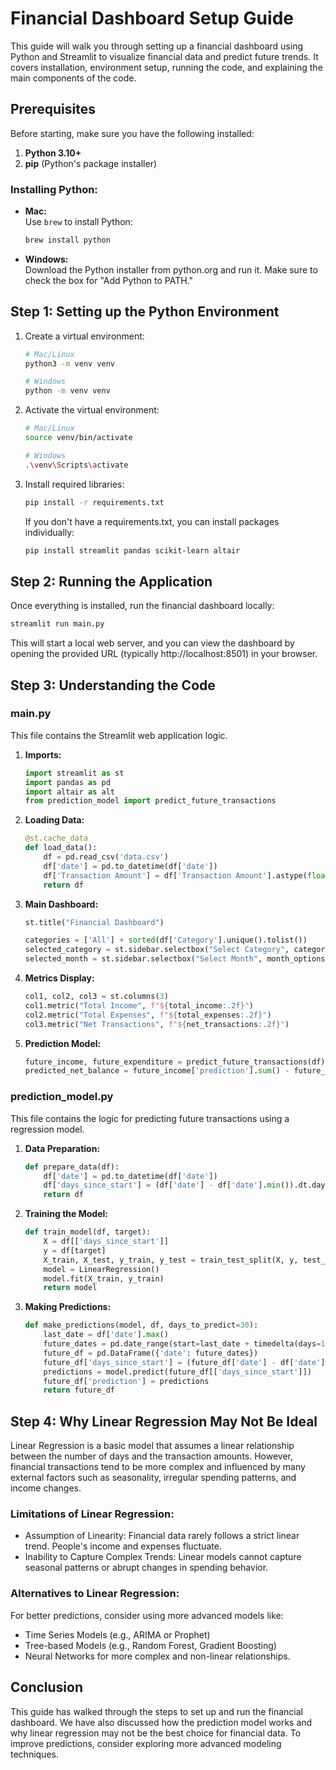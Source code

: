 # Financial Dashboard Setup Guide

This guide will walk you through setting up a financial dashboard using Python and Streamlit to visualize financial data and predict future trends. It covers installation, environment setup, running the code, and explaining the main components of the code.

## Prerequisites

Before starting, make sure you have the following installed:

1. **Python 3.10+** 
2. **pip** (Python's package installer)

### Installing Python:

- **Mac:**  
  Use `brew` to install Python:  
  ```bash
  brew install python
  ```

- **Windows:**  
  Download the Python installer from python.org and run it. Make sure to check the box for "Add Python to PATH."

## Step 1: Setting up the Python Environment

1. Create a virtual environment:
   ```bash
   # Mac/Linux
   python3 -m venv venv

   # Windows
   python -m venv venv
   ```

2. Activate the virtual environment:
   ```bash
   # Mac/Linux
   source venv/bin/activate

   # Windows
   .\venv\Scripts\activate
   ```

3. Install required libraries:
   ```bash
   pip install -r requirements.txt
   ```
   If you don't have a requirements.txt, you can install packages individually:
   ```bash
   pip install streamlit pandas scikit-learn altair
   ```

## Step 2: Running the Application

Once everything is installed, run the financial dashboard locally:

```bash
streamlit run main.py
```

This will start a local web server, and you can view the dashboard by opening the provided URL (typically http://localhost:8501) in your browser.

## Step 3: Understanding the Code

### main.py

This file contains the Streamlit web application logic.

1. **Imports:**
   ```python
   import streamlit as st
   import pandas as pd
   import altair as alt
   from prediction_model import predict_future_transactions
   ```

2. **Loading Data:**
   ```python
   @st.cache_data
   def load_data():
       df = pd.read_csv('data.csv')
       df['date'] = pd.to_datetime(df['date'])
       df['Transaction Amount'] = df['Transaction Amount'].astype(float)
       return df
   ```

3. **Main Dashboard:**
   ```python
   st.title("Financial Dashboard")

   categories = ['All'] + sorted(df['Category'].unique().tolist())
   selected_category = st.sidebar.selectbox("Select Category", categories)
   selected_month = st.sidebar.selectbox("Select Month", month_options)
   ```

4. **Metrics Display:**
   ```python
   col1, col2, col3 = st.columns(3)
   col1.metric("Total Income", f"${total_income:.2f}")
   col2.metric("Total Expenses", f"${total_expenses:.2f}")
   col3.metric("Net Transactions", f"${net_transactions:.2f}")
   ```

5. **Prediction Model:**
   ```python
   future_income, future_expenditure = predict_future_transactions(df)
   predicted_net_balance = future_income['prediction'].sum() - future_expenditure['prediction'].sum()
   ```

### prediction_model.py

This file contains the logic for predicting future transactions using a regression model.

1. **Data Preparation:**
   ```python
   def prepare_data(df):
       df['date'] = pd.to_datetime(df['date'])
       df['days_since_start'] = (df['date'] - df['date'].min()).dt.days
       return df
   ```

2. **Training the Model:**
   ```python
   def train_model(df, target):
       X = df[['days_since_start']]
       y = df[target]
       X_train, X_test, y_train, y_test = train_test_split(X, y, test_size=0.2, random_state=42)
       model = LinearRegression()
       model.fit(X_train, y_train)
       return model
   ```

3. **Making Predictions:**
   ```python
   def make_predictions(model, df, days_to_predict=30):
       last_date = df['date'].max()
       future_dates = pd.date_range(start=last_date + timedelta(days=1), periods=days_to_predict)
       future_df = pd.DataFrame({'date': future_dates})
       future_df['days_since_start'] = (future_df['date'] - df['date'].min()).dt.days
       predictions = model.predict(future_df[['days_since_start']])
       future_df['prediction'] = predictions
       return future_df
   ```

## Step 4: Why Linear Regression May Not Be Ideal

Linear Regression is a basic model that assumes a linear relationship between the number of days and the transaction amounts. However, financial transactions tend to be more complex and influenced by many external factors such as seasonality, irregular spending patterns, and income changes.

### Limitations of Linear Regression:
- Assumption of Linearity: Financial data rarely follows a strict linear trend. People's income and expenses fluctuate.
- Inability to Capture Complex Trends: Linear models cannot capture seasonal patterns or abrupt changes in spending behavior.

### Alternatives to Linear Regression:
For better predictions, consider using more advanced models like:
- Time Series Models (e.g., ARIMA or Prophet)
- Tree-based Models (e.g., Random Forest, Gradient Boosting)
- Neural Networks for more complex and non-linear relationships.

## Conclusion

This guide has walked through the steps to set up and run the financial dashboard. We have also discussed how the prediction model works and why linear regression may not be the best choice for financial data. To improve predictions, consider exploring more advanced modeling techniques.